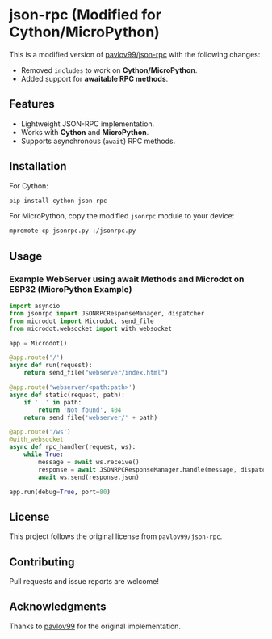 # json-rpc (Modified for Cython/MicroPython)

This is a modified version of [pavlov99/json-rpc](https://github.com/pavlov99/json-rpc) with the following changes:

- Removed `includes` to work on **Cython/MicroPython**.
- Added support for **awaitable RPC methods**.

## Features
- Lightweight JSON-RPC implementation.
- Works with **Cython** and **MicroPython**.
- Supports asynchronous (`await`) RPC methods.

## Installation

For Cython:
```sh
pip install cython json-rpc
```

For MicroPython, copy the modified `jsonrpc` module to your device:
```sh
mpremote cp jsonrpc.py :/jsonrpc.py
```

## Usage

### Example WebServer using await Methods and Microdot on ESP32 (MicroPython Example)
```python
import asyncio
from jsonrpc import JSONRPCResponseManager, dispatcher
from microdot import Microdot, send_file
from microdot.websocket import with_websocket

app = Microdot()

@app.route('/')
async def run(request):
    return send_file("webserver/index.html")

@app.route('webserver/<path:path>')
async def static(request, path):
    if '..' in path:
        return 'Not found', 404
    return send_file('webserver/' + path)

@app.route('/ws')
@with_websocket
async def rpc_handler(request, ws):
    while True:
        message = await ws.receive()
        response = await JSONRPCResponseManager.handle(message, dispatcher)
        await ws.send(response.json)

app.run(debug=True, port=80)
```

## License
This project follows the original license from `pavlov99/json-rpc`.

## Contributing
Pull requests and issue reports are welcome!

## Acknowledgments
Thanks to [pavlov99](https://github.com/pavlov99) for the original implementation.

